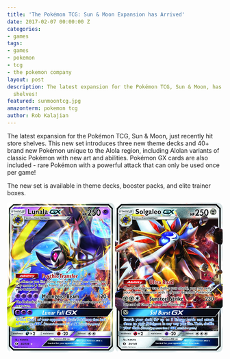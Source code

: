 ```yaml
---
title: 'The Pokémon TCG: Sun & Moon Expansion has Arrived'
date: 2017-02-07 00:00:00 Z
categories:
- games
tags:
- games
- pokemon
- tcg
- the pokemon company
layout: post
description: The latest expansion for the Pokémon TCG, Sun & Moon, has arrived on
  shelves!
featured: sunmoontcg.jpg
amazonterm: pokemon tcg
author: Rob Kalajian
---
```


The latest expansion for the Pokémon TCG, Sun & Moon, just recently hit store shelves. This new set introduces three new theme decks and 40+ brand new Pokémon unique to the Alola region, including Alolan variants of classic Pokémon with new art and abilities. Pokémon GX cards are also included - rare Pokémon with a powerful attack that can only be used once per game!

The new set is available in theme decks, booster packs, and elite trainer boxes.

![New GX Cards](/images/pokemontcg/sunmoongx.jpg)
